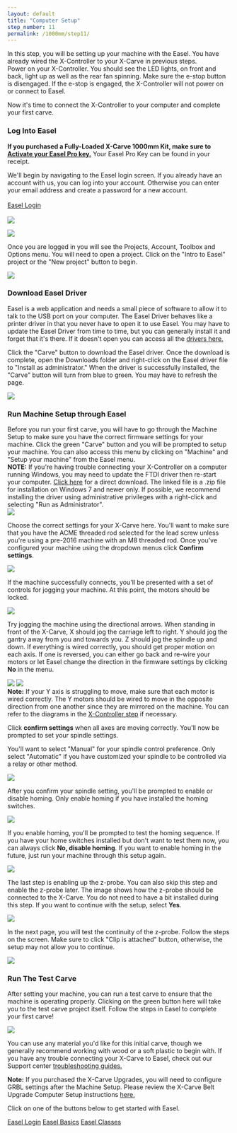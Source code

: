 ```yaml
---
layout: default
title: "Computer Setup"
step_number: 11
permalink: /1000mm/step11/
---
```


In this step, you will be setting up your machine with the Easel. You have already wired the X-Controller to your X-Carve in previous steps. 
<br>Power on your X-Controller. You should see the LED lights, on front and back, light up as well as the rear fan spinning. Make sure the e-stop button is disengaged. If the e-stop is engaged, the X-Controller will not power on or connect to Easel.

Now it's time to connect the X-Controller to your computer and complete your first carve. 

<h3 id="easel_account">Log Into Easel</h3>
<div class="note">
    <strong>If you purchased a Fully-Loaded X-Carve 1000mm Kit, make sure to <a href="https://easel.inventables.com#account" target="_blank"> Activate your Easel Pro key.</a></strong> Your Easel Pro Key can be found in your receipt.
</div>

We'll begin by navigating to the Easel login screen. If you already have an account with us, you can log into your account. Otherwise you can enter your email address and create a password for a new account.<br>
<br>
<a href="https://easel.inventables.com" target="_blank" class="btn btn-invent btn-animate-arrow">Easel Login</a><br>
<br>
<img src="./photo/signin2020.png">

<img src="./photo/firstlogin2020.png">

Once you are logged in you will see the Projects, Account, Toolbox and Options menu. You will need to open a project. 
Click on the "Intro to Easel" project or the "New project" button to begin.

<img src="./photo/neweaselproject.png">

<h3 id="local-sender">Download Easel Driver</h3>
Easel is a web application and needs a small piece of software to allow it to talk to the USB port on your computer. 
The Easel Driver behaves like a printer driver in that you never have to open it to use Easel. You may have to update the Easel Driver from time to time, but you can generally install it and forget that it's there. If it doesn't open you can access all the <a href="http://easel.inventables.com/sender_versions" target="_blank">drivers here.</a>

Click the "Carve" button to download the Easel driver. Once the download is complete, open the Downloads folder and right-click on the Easel driver file to "Install as administrator." When the driver is successfully installed, the "Carve" button will turn from blue to green. You may have to refresh the page.

<img src="./photo/downloadeaseldriver.gif">

<h3>Run Machine Setup through Easel</h3>
 Before you run your first carve, you will have to go through the Machine Setup to make sure you have the correct firmware settings for your machine. Click the green "Carve" button and you will be prompted to setup your machine. You can also access this menu by clicking on "Machine" and "Setup your machine" from the Easel menu. 

 <div class="note"><strong>NOTE:</strong> If you're having trouble connecting your X-Controller on a computer running Windows, you may need to update the FTDI driver then re-start your computer. <a href="https://ftdichip.com/wp-content/uploads/2020/07/CDM21228_Setup.zip">Click here</a> for a direct download. The linked file is a .zip file for installation on Windows 7 and newer only. If possible, we recommend installing the driver using administrative privileges with a right-click and selecting "Run as Administrator".</div>

<img src="./photo/setupyourmachine.gif">

 Choose the correct settings for your X-Carve here. You'll want to make sure that you have the ACME threaded rod selected for the lead screw unless you're using a pre-2016 machine with an M8 threaded rod. Once you've configured your machine using the dropdown menus click <strong>Confirm settings</strong>.

<img src="./photo/machinedetail2020.png">

If the machine successfully connects, you'll be presented with a set of controls for jogging your machine. At this point, the motors should be locked.

<img src="./photo/testwiring2020.png">

Try jogging the machine using the directional arrows. When standing in front of the X-Carve, X should jog the carriage left to right. Y should jog the gantry away from you and towards you. Z should jog the spindle up and down. If everything is wired correctly, you should get proper motion on each axis. If one is reversed, you can either go back and re-wire your motors or let Easel change the direction in the firmware settings by clicking <strong>No</strong> in the menu.

<img src="./photo/deadaxis2020.png">

<img src="./photo/fixaxis2020.png">

<div class="note"><strong>Note:</strong> If your Y axis is struggling to move, make sure that each motor is wired correctly. The Y motors should be wired to move in the opposite direction from one another since they are mirrored on the machine. You can refer to the diagrams in the <a href="http://x-carve-instructions.inventables.com/1000mm/step8/" target="_blank"> X-Controller step</a> if necessary.</div>

Click <strong>confirm settings</strong> when all axes are moving correctly. You'll now be prompted to set your spindle settings. 

You'll want to select "Manual" for your spindle control preference. Only select "Automatic" if you have customized your spindle to be controlled via a relay or other method.

<img src="./photo/spindleset2020.png">

After you confirm your spindle setting, you'll be prompted to enable or disable homing. Only enable homing if you have installed the homing switches.

<img src="./photo/limitswitch2020.png">

If you enable homing, you'll be prompted to test the homing sequence. If you have your home switches installed but don't want to test them now, you can always click <strong>No, disable homing</strong>. If you want to enable homing in the future, just run your machine through this setup again.

<img src="./photo/homingseq2020.png">

The last step is enabling up the z-probe. You can also skip this step and enable the z-probe later. The image shows how the z-probe should be connected to the X-Carve. You do not need to have a bit installed during this step. If you want to continue with the setup, select <strong>Yes</strong>.

<img src="./photo/zprobe.png">

In the next page, you will test the continuity of the z-probe. Follow the steps on the screen. Make sure to click "Clip is attached" button, otherwise, the setup may not allow you to continue. 

<img src="./photo/zprobecontact.gif">


<h3>Run The Test Carve</h3>

After setting your machine, you can run a test carve to ensure that the machine is operating properly. Clicking on the green button here will take you to the test carve project itself. Follow the steps in Easel to complete your first carve! 

<img src="./photo/testcarve2020.png">

You can use any material you'd like for this initial carve, though we generally recommend working with wood or a soft plastic to begin with. If you have any trouble connecting your X-Carve to Easel, check out our Support center <a href="https://inventables.zendesk.com/hc/en-us/sections/360002677093-X-Carve-Troubleshooting" target="_blank">troubleshooting guides. </a>

<div class="note">
    <i class="fa fa-hand-o-right"></i>
     <span class="note-text">
    <p><strong>Note:</strong> If you purchased the X-Carve Upgrades, you will need to configure GRBL settings after the Machine Setup. Please review the X-Carve Belt Upgrade Computer Setup instructions <a href="https://x-carve-instructions.inventables.com/upgrade/step6/" target="_blank"> here.</a></p>
     </span>
</div>

Click on one of the buttons below to get started with Easel.

<a href="https://easel.inventables.com" target="_blank" class="btn btn-invent btn-animate-arrow">Easel Login</a>  <a href="https://inventables.zendesk.com/hc/en-us/categories/360001068153-Easel" target="_blank" class="btn btn-invent btn-animate-arrow">Easel Basics</a>  <a href="https://inventables.com/classes" target="_blank" class="btn btn-invent btn-animate-arrow">Easel Classes</a>
